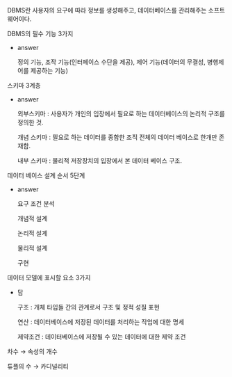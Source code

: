 DBMS란 사용자의 요구에 따라 정보를 생성해주고, 데이터베이스를 관리해주는 소프트웨어이다.  

DBMS의 필수 기능 3가지

- answer
    
    정의 기능, 조작 기능(인터페이스 수단을 제공), 제어 기능(데이터의 무결성, 병행제어를 제공하는 기능)
    

스키마 3계층

- answer
    
    외부스키마 : 사용자가 개인의 입장에서 필요로 하는 데이터베이스의 논리적 구조를 정의한 것.
    
    개념 스키마 : 필요로 하는 데이터를 종합한 조직 전체의 데이터 베이스로 한개만 존재함.
    
    내부 스키마 : 물리적 저장장치의 입장에서 본 데이터 베이스 구조.
    

데이터 베이스 설계 순서 5단계

- answer
    
    요구 조건 분석
    
    개념적 설계
    
    논리적 설계
    
    물리적 설계
    
    구현
    

데이터 모델에 표시할 요소 3가지

- 답
    
    구조 : 개체 타입들 간의 관계로서 구조 및 정적 성질 표현
    
    연산 : 데이터베이스에 저장된 데이터를 처리하는 작업에 대한 명세
    
    제약조건 : 데이터베이스에 저장될 수 있는 데이터에 대한 제약 조건
    

차수 → 속성의 개수

튜플의 수 → 카디널리티
